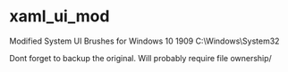 # xaml_ui_mod
Modified System UI Brushes for Windows 10 1909
C:\Windows\System32

Dont forget to backup the original. Will probably require file ownership/
